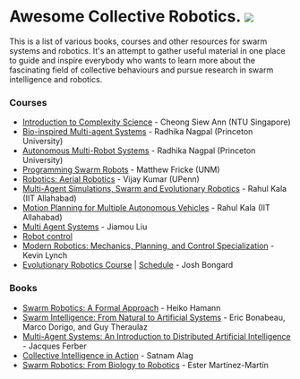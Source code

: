 
Awesome Collective Robotics. [![](https://cdn.rawgit.com/sindresorhus/awesome/d7305f38d29fed78fa85652e3a63e154dd8e8829/media/badge.svg)](https://github.com/sindresorhus/awesome)
================


This is a list of various books, courses and other resources for swarm systems and robotics. It's an attempt to gather useful material in one place to guide and inspire everybody who wants to learn more about the fascinating field of collective behaviours and pursue research in swarm intelligence and robotics. 


### Courses ###

* [Introduction to Complexity Science](https://in.coursera.org/learn/complexity) - Cheong Siew Ann
  (NTU Singapore)
* [Bio-inspired Multi-agent Systems](https://canvas.harvard.edu/courses/29752) - Radhika Nagpal (Princeton University)
* [Autonomous Multi-Robot Systems](https://canvas.harvard.edu/courses/37276) - Radhika Nagpal (Princeton University)
* [Programming Swarm Robots](http://fricke.co.uk/Teaching/CS591_Swarm_Robotics_2017fall/syllabus.pdf) -  Matthew Fricke (UNM)
* [Robotics: Aerial Robotics](https://www.coursera.org/learn/robotics-flight) - Vijay Kumar (UPenn)
* [Multi-Agent Simulations, Swarm and Evolutionary Robotics](https://youtube.com/playlist?list=PL_gtKJvFTv6h2vgbgIuPHAJRIOYkhH6Ca) - Rahul Kala (IIT Allahabad)
* [Motion Planning for Multiple Autonomous Vehicles](https://youtube.com/playlist?list=PL_gtKJvFTv6iLJa6LIDx-IfTXg9dizDfZ) - Rahul Kala (IIT Allahabad)
* [Multi Agent Systems](https://youtube.com/playlist?list=PL6RDsRnhhwyfDNW1wn3a4qcNPddrmJ1o_) - Jiamou Liu
* [Robot control](https://youtube.com/playlist?list=PLp8ijpvp8iCvFDYdcXqqYU5Ibl_aOqwjr) 
* [Modern Robotics: Mechanics, Planning, and Control Specialization](https://in.coursera.org/specializations/modernrobotics) - Kevin Lynch
* [Evolutionary Robotics Course](https://youtube.com/playlist?list=PLAuiGdPEdw0inlKisMbjDypCbvcb_GBN9) | [Schedule](https://docs.google.com/spreadsheets/d/1uaBpkv0fpSPGmgA8tbHBgRCI-cL2Qyx6gwnhzBJYJUE/edit#gid=0)  - Josh Bongard

### Books ###

* [Swarm Robotics: A Formal Approach](https://link.springer.com/book/10.1007/978-3-319-74528-2) - Heiko Hamann
* [Swarm Intelligence: From Natural to Artificial Systems](https://www.amazon.in/Swarm-Intelligence-Artificial-Institute-Complexity/dp/0195131592) - Eric Bonabeau, Marco Dorigo, and Guy Theraulaz
* [Multi-Agent Systems: An Introduction to Distributed Artificial Intelligence](https://www.amazon.com/Multi-Agent-Systems-Introduction-Distributed-Intelligence/dp/0201360489) - Jacques Ferber
* [Collective Intelligence in Action](https://www.manning.com/books/collective-intelligence-in-action) - Satnam Alag
* [Swarm Robotics: From Biology to Robotics](https://www.intechopen.com/books/3641) - Ester Martínez-Martín
